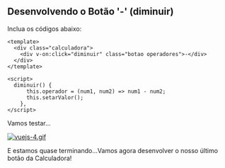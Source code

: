 ## Desenvolvendo o Botão '-' (diminuir)

Inclua os códigos abaixo:

```vue
<template>
  <div class="calculadora">
    <div v-on:click="diminuir" class="botao operadores">-</div>  
  </div>
</template>
```

```vue
<script>
  diminuir() {
      this.operador = (num1, num2) => num1 - num2;
      this.setarValor();
    },
</script>
```

Vamos testar...

[![vuejs-4.gif](https://s3.gifyu.com/images/vuejs-4.gif)](https://gifyu.com/image/ExZz)

E estamos quase terminando...Vamos agora desenvolver o nosso último botão da Calculadora!
